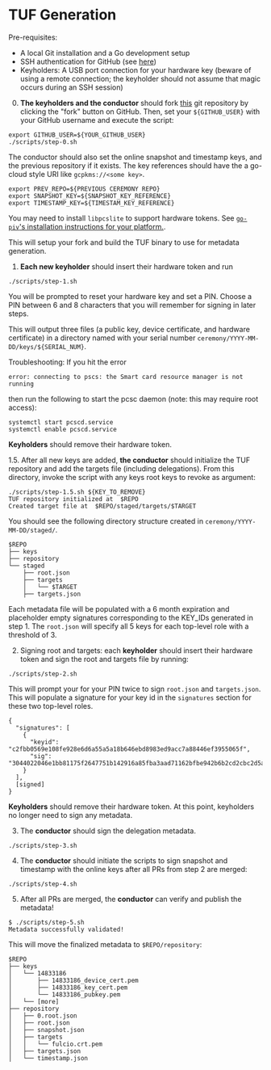 # TUF Generation

Pre-requisites:
* A local Git installation and a Go development setup
* SSH authentication for GitHub (see [here](https://docs.github.com/en/authentication/connecting-to-github-with-ssh))
* Keyholders: A USB port connection for your hardware key (beware of using a remote connection; the keyholder should not assume that magic occurs during an SSH session)

0. **The keyholders and the conductor** should fork [this](https://github.com/sigstore/root-signing) git repository by clicking the "fork" button on GitHub. Then, set your `${GITHUB_USER}` with your GitHub username and execute the script:

```
export GITHUB_USER=${YOUR_GITHUB_USER}
./scripts/step-0.sh
```

The conductor should also set the online snapshot and timestamp keys, and the previous repository if it exists. The key references should have the a go-cloud style URI like `gcpkms://<some key>`.

```
export PREV_REPO=${PREVIOUS CEREMONY REPO}
export SNAPSHOT_KEY=${SNAPSHOT_KEY_REFERENCE}
export TIMESTAMP_KEY=${TIMESTAM_KEY_REFERENCE}
```

You may need to install `libpcslite` to support hardware tokens. See [`go-piv`'s installation instructions for your platform.](https://github.com/go-piv/piv-go#installation).

This will setup your fork and build the TUF binary to use for metadata generation.


1. **Each new keyholder** should insert their hardware token and run

```
./scripts/step-1.sh
```

You will be prompted to reset your hardware key and set a PIN. Choose a PIN between 6 and 8 characters that you will remember for signing in later steps.

This will output three files (a public key, device certificate, and hardware certificate) in a directory named with your serial number `ceremony/YYYY-MM-DD/keys/${SERIAL_NUM}`.

Troubleshooting: If you hit the error
```
error: connecting to pscs: the Smart card resource manager is not running
```

then run the following to start the pcsc daemon (note: this may require root access):
```
systemctl start pcscd.service
systemctl enable pcscd.service
```

**Keyholders** should remove their hardware token.


1.5. After all new keys are added, **the conductor** should initialize the TUF repository and add the targets file (including delegations). From this directory, invoke the script with any keys root keys to revoke as argument:
```
./scripts/step-1.5.sh ${KEY_TO_REMOVE}
TUF repository initialized at  $REPO
Created target file at  $REPO/staged/targets/$TARGET
```

You should see the following directory structure created in `ceremony/YYYY-MM-DD/staged/`.
```
$REPO
├── keys
├── repository
└── staged
    ├── root.json
    ├── targets
    │   └── $TARGET
    ├── targets.json
```

Each metadata file will be populated with a 6 month expiration and placeholder empty signatures corresponding to the KEY_IDs generated in step 1. The `root.json` will specify all 5 keys for each top-level role with a threshold of 3. 

2. Signing root and targets: each **keyholder** should insert their hardware token and sign the root and targets file by running:
```
./scripts/step-2.sh
```

This will prompt your for your PIN twice to sign `root.json` and `targets.json`. This will populate a signature for your key id in the `signatures` section for these two top-level roles.

```
{
  "signatures": [
    {
      "keyid": "c2fbb0569e108fe928e6d6a55a5a18b646ebd8983ed9acc7a88446ef3955065f",
      "sig": "3044022046e1bb81175f2647751b142916a85fba3aad71162bfbe942b6b2cd2cbc2d5a3302205373a6e3f5a37f66a2bf7406315568734675b4b939795e98e4f292ad4e1a2e99"
    }
  ],
  [signed]
}
```

**Keyholders** should remove their hardware token. At this point, keyholders no longer need to sign any metadata.

3. The **conductor** should sign the delegation metadata.
```
./scripts/step-3.sh
```

4. The **conductor** should initiate the scripts to sign snapshot and timestamp with the online keys after all PRs from step 2 are merged:
```
./scripts/step-4.sh
```

5. After all PRs are merged, the **conductor** can verify and publish the metadata!

```
$ ./scripts/step-5.sh
Metadata successfully validated!
```

This will move the finalized metadata to `$REPO/repository`:
```
$REPO
├── keys
│   └── 14833186
│       ├── 14833186_device_cert.pem
│       ├── 14833186_key_cert.pem
│       └── 14833186_pubkey.pem
│   └── [more]
├── repository
│   ├── 0.root.json
│   ├── root.json
│   ├── snapshot.json
│   ├── targets
│   │   └── fulcio.crt.pem
│   ├── targets.json
│   └── timestamp.json
```
